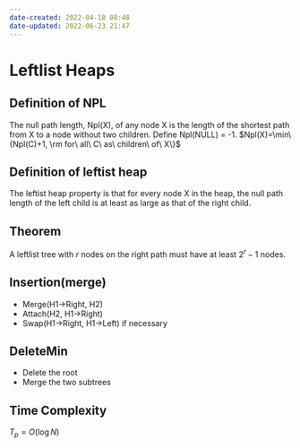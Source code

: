 ```yaml
---
date-created: 2022-04-18 08:48
date-updated: 2022-06-23 21:47
---
```


# Leftlist Heaps

## Definition of NPL

The null path length, Npl(X), of any node X is the length of the shortest path from X to a node without two children. Define Npl(NULL) = -1. $Npl(X)=\min\{Npl(C)+1, \rm for\ all\ C\ as\ children\ of\ X\}$

## Definition of leftist heap

The leftist heap property is that for every node X in the heap, the null path length of the left child is at least as large as that of the right child.

## Theorem

A leftlist tree with $r$ nodes on the right path must have at least $2^{r} - 1$ nodes.

## Insertion(merge)

- Merge(H1->Right, H2)
- Attach(H2, H1->Right)
- Swap(H1->Right, H1->Left) if necessary

## DeleteMin

- Delete the root
- Merge the two subtrees

## Time Complexity

$T_p=O(\log{N})$
